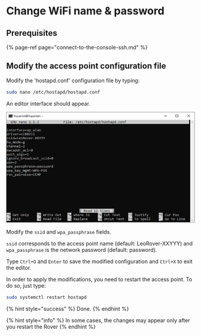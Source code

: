 # Change WiFi name & password

## Prerequisites

{% page-ref page="connect-to-the-console-ssh.md" %}

## Modify the access point configuration file

Modify the 'hostapd.conf' configuration file by typing:

```bash
sudo nano /etc/hostapd/hostapd.conf
```

An editor interface should appear.

![](../.gitbook/assets/image%20%285%29.png)

Modify the `ssid` and `wpa_passphrase` fields.

`ssid` corresponds to the access point name \(default: LeoRover-XXYYY\) and  `wpa_passphrase` is the network password \(default: password\).

Type `Ctrl+O` and `Enter` to save the modified configuration and `Ctrl+X` to exit the editor.

In order to apply the modifications, you need to restart the access point. To do so, just type:

```bash
sudo systemctl restart hostapd
```

{% hint style="success" %}
Done.
{% endhint %}

{% hint style="info" %}
In some cases, the changes may appear only after you restart the Rover 
{% endhint %}

